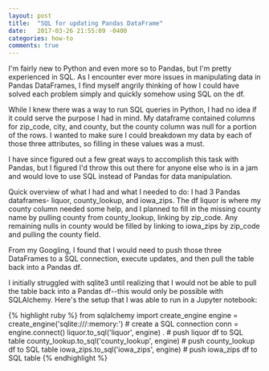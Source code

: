 ```yaml
---
layout: post
title:  "SQL for updating Pandas DataFrame"
date:   2017-03-26 21:55:09 -0400
categories: how-to
comments: true
---
```


I'm fairly new to Python and even more so to Pandas, but I'm pretty experienced in SQL. As I encounter ever more issues in manipulating data in Pandas DataFrames, I find myself angrily thinking of how I could have solved each problem simply and quickly somehow using SQL on the df. 

While I knew there was a way to run SQL queries in Python, I had no idea if it could serve the purpose I had in mind. My dataframe contained columns for zip_code, city, and county, but the county column was null for a portion of the rows. I wanted to make sure I could breakdown my data by each of those three attributes, so filling in these values was a must.

I have since figured out a few great ways to accomplish this task with Pandas, but I figured I'd throw this out there for anyone else who is in a jam and would love to use SQL instead of Pandas for data manipulation.

Quick overview of what I had and what I needed to do:
I had 3 Pandas dataframes- liquor, county_lookup, and iowa_zips. The df liquor is where my county column needed some help, and I planned to fill in the missing county name by pulling county from county_lookup, linking by zip_code. Any remaining nulls in county would be filled by linking to iowa_zips by zip_code and pulling the county field.

From my Googling, I found that I would need to push those three DataFrames to a SQL connection, execute updates, and then pull the table back into a Pandas df. 

I initially struggled with sqlite3 until realizing that I would not be able to pull the table back into a Pandas df--this would only be possible with SQLAlchemy. Here's the setup that I was able to run in a Jupyter notebook:

{% highlight ruby %}
from sqlalchemy import create_engine
engine = create_engine('sqlite:///:memory:')  # create a SQL connection
conn = engine.connect()
liquor.to_sql('liquor', engine) .             # push liquor df to SQL table
county_lookup.to_sql('county_lookup', engine) # push county_lookup df to SQL table
iowa_zips.to_sql('iowa_zips', engine)         # push iowa_zips df to SQL table
{% endhighlight %}
